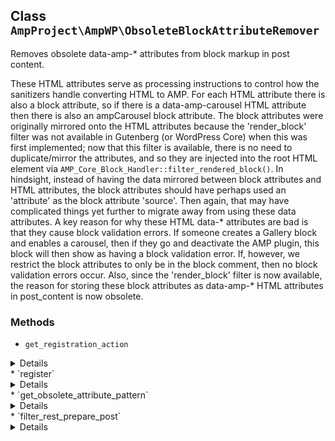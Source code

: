 ## Class `AmpProject\AmpWP\ObsoleteBlockAttributeRemover`

Removes obsolete data-amp-* attributes from block markup in post content.

These HTML attributes serve as processing instructions to control how the sanitizers handle converting HTML to AMP. For each HTML attribute there is also a block attribute, so if there is a data-amp-carousel HTML attribute then there is also an ampCarousel block attribute. The block attributes were originally mirrored onto the HTML attributes because the &#039;render_block&#039; filter was not available in Gutenberg (or WordPress Core) when this was first implemented; now that this filter is available, there is no need to duplicate/mirror the attributes, and so they are injected into the root HTML element via `AMP_Core_Block_Handler::filter_rendered_block()`. In hindsight, instead of having the data mirrored between block attributes and HTML attributes, the block attributes should have perhaps used an &#039;attribute&#039; as the block attribute &#039;source&#039;. Then again, that may have complicated things yet further to migrate away from using these data attributes. A key reason for why these HTML data-* attributes are bad is that they cause block validation errors. If someone creates a Gallery block and enables a carousel, then if they go and deactivate the AMP plugin, this block will then show as having a block validation error. If, however, we restrict the block attributes to only be in the block comment, then no block validation errors occur. Also, since the &#039;render_block&#039; filter is now available, the reason for storing these block attributes as data-amp-* HTML attributes in post_content is now obsolete.

### Methods
* `get_registration_action`

<details>

```php
static public get_registration_action()
```

Get registration action.


</details>
* `register`

<details>

```php
public register()
```

Register the service with the system.


</details>
* `get_obsolete_attribute_pattern`

<details>

```php
protected get_obsolete_attribute_pattern()
```

Get obsolete attribute regular expression to match the obsolete attribute key/value pair in an HTML start tag.

.


</details>
* `filter_rest_prepare_post`

<details>

```php
public filter_rest_prepare_post( WP_REST_Response $response )
```

Filter post response object to purge obsolete attributes from the raw content.


</details>
